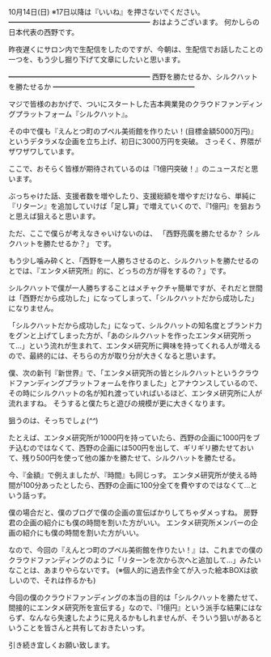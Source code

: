 10月14日(日) ※17日以降は『いいね』を押さないでください。
━━━━━━━━━━━━━━━━━━━━
おはようございます。
何かしらの日本代表の西野です。

昨夜遅くにサロン内で生配信をしたのですが、今朝は、生配信でお話したことの一つを、もう少し掘り下げて文章にしたいと思います。

━━━━━━━━━━━━━━━━━━━━
西野を勝たせるか、シルクハットを勝たせるか
━━━━━━━━━━━━━━━━━━━━

マジで皆様のおかげで、ついにスタートした吉本興業発のクラウドファンディングプラットフォーム『シルクハット』。

その中で僕も『えんとつ町のプペル美術館を作りたい！(目標金額5000万円)』というデタラメな企画を立ち上げ、初日に3000万円を突破。
さっそく、界隈がザワザワしています。

ここで、おそらく皆様が期待されているのは『1億円突破！』のニュースだと思います。

ぶっちゃけた話、支援者数を増やしたり、支援総額を増やすだけなら、単純に『リターン』を追加していけば「足し算」で増えていくので、『1億円』を狙おうと思えば狙えると思います。

ただ、ここで僕らが考えなきゃいけないのは、
「西野亮廣を勝たせるか？ シルクハットを勝たせるか？」
です。

もう少し噛み砕くと、「西野を一人勝ちさせるのと、シルクハットを勝たせるのとでは、『エンタメ研究所』的に、どっちの方が得をするの？」です。

シルクハットで僕が一人勝ちすることはメチャクチャ簡単ですが、それだと世間は「西野だから成功した」になってしまって、「シルクハットだから成功した」になりません。

「シルクハットだから成功した」になって、シルクハットの知名度とブランド力をグンと上げてしまった方が、「あのシルクハットを作ったエンタメ研究所って…」という流れが生まれて、エンタメ研究所に興味を持ってくれる人が増えるので、最終的には、そちらの方が取り分が大きくなると思います。

僕、次の新刊『新世界』で、「エンタメ研究所の皆とシルクハットというクラウドファンディングプラットフォームを作りました」とアナウンスしているので、その時にシルクハットの名が知れ渡っていればいるほど、エンタメ研究所に人が流れますね。
そうすると僕たちと遊びの規模が更に大きくなります。

狙うのは、そっちでしょ(*^^*)

たとえば、エンタメ研究所が1000円を持っていたら、西野の企画に1000円をブチ込むのではなくて、西野の企画には500円を出して、ギリギリ勝たせておいて、残り500円を使って他の誰かを勝たせて、シルクハットを勝たせる。

今、『金額』で例えましたが、『時間』も同じっす。
エンタメ研究所が使える時間が100分あったとしたら、西野の企画に100分全てを費やすのではなくて…という話っす。

僕の場合だと、僕のブログで僕の企画の宣伝ばかりしてちゃダメっすね。
房野君の企画の紹介にも僕の時間を割いた方がいい。
エンタメ研究所メンバーの企画の紹介にも僕の時間を割いた方がいい。

なので、今回の『えんとつ町のプペル美術館を作りたい！』は、これまでの僕のクラウドファンディングのように「リターンを次から次へと追加して…」みたいなことは、あまりやらないです。
(※個人的に過去作全てが入った絵本BOXは欲しいので、それは作るかも)

今回の僕のクラウドファンディングの本当の目的は「シルクハットを勝たせて、間接的にエンタメ研究所を宣伝する」なので、『1億円』という派手な結果にはならず、なんなら失速したように見えるかもしれませんが、そういう狙いがあるということを皆さんと共有しておきたいっす。

引き続き宜しくお願い致します。
